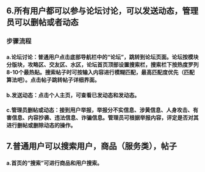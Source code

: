 ## 6.所有用户都可以参与论坛讨论，可以发送动态，管理员可以删帖或者动态
### 步骤流程
#### a.论坛讨论：普通用户点击底部导航栏中的“论坛”，跳转到论坛页面。论坛按模块分版块，攻略区、交友区、水区，论坛首页顶部设置搜索栏，搜索栏下按热度罗列8-10个最热贴。搜索帖子时可按输入内容进行模糊匹配，最高匹配度优先（匹配算法吧）。点击帖子跳转帖子详细界面。
#### b.发送动态：点击个人主页，可查看已发动态和发动态。
#### c.管理员删帖或动态：接到用户举报，举报分不实信息、涉黄信息、人身攻击、有害信息、内容抄袭、违法信息、诈骗信息。管理员可根据举报内容，评定是否对其进行删帖或删除动态的操作。
## 7.普通用户可以搜索用户，商品（服务类），帖子
#### a.首页的“搜索”可进行商品和用户搜索。
